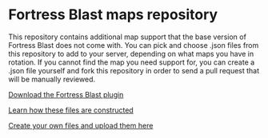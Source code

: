 Fortress Blast maps repository
==============================

This repository contains additional map support that the base version of Fortress Blast does not come with. You can pick and choose .json files from this repository to add to your server, depending on what maps you have in rotation. If you cannot find the map you need support for, you can create a .json file yourself and fork this repository in order to send a pull request that will be manually reviewed.

[Download the Fortress Blast plugin](https://github.com/Fortress-Blast/Fortress-Blast)

[Learn how these files are constructed](https://fortressblast.miraheze.org/wiki/Powerup_locations)

[Create your own files and upload them here](https://fortressblast.miraheze.org/wiki/Custom_powerup_locations)
